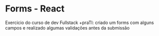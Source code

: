 # Forms - React


Exercicio do curso de dev Fullstack +praTI: criado um forms com alguns campos e realizado algumas validações antes da submissão